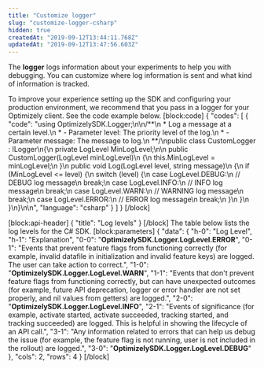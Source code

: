 ```yaml
---
title: "Customize logger"
slug: "customize-logger-csharp"
hidden: true
createdAt: "2019-09-12T13:44:11.768Z"
updatedAt: "2019-09-12T13:47:56.603Z"
---
```

The **logger** logs information about your experiments to help you with debugging. You can customize where log information is sent and what kind of information is tracked.

To improve your experience setting up the SDK and configuring your production environment, we recommend that you pass in a logger for your Optimizely client. See the code example below. 
[block:code]
{
  "codes": [
    {
      "code": "using OptimizelySDK.Logger;\n\n/**\n * Log a message at a certain level.\n * - Parameter level: The priority level of the log.\n * - Parameter message: The message to log.\n **/\npublic class CustomLogger : ILogger\n{\n    private LogLevel MinLogLevel;\n\n    public CustomLogger(LogLevel minLogLevel)\n    {\n        this.MinLogLevel = minLogLevel;\n    }\n    public void Log(LogLevel level, string message)\n    {\n        if (MinLogLevel <= level) {\n            switch (level) {\n                case LogLevel.DEBUG:\n                    // DEBUG log message\n                    break;\n                case LogLevel.INFO:\n                    // INFO log message\n                    break;\n                case LogLevel.WARN:\n                    // WARNING log message\n                    break;\n                case LogLevel.ERROR:\n                    // ERROR log message\n                    break;\n            }\n        }\n    }\n}\n\n",
      "language": "csharp"
    }
  ]
}
[/block]

[block:api-header]
{
  "title": "Log levels"
}
[/block]
The table below lists the log levels for the C# SDK.
[block:parameters]
{
  "data": {
    "h-0": "Log Level",
    "h-1": "Explanation",
    "0-0": "**OptimizelySDK.Logger.LogLevel.ERROR**",
    "0-1": "Events that prevent feature flags from functioning correctly (for example, invalid datafile in initialization and invalid feature keys) are logged. The user can take action to correct.",
    "1-0": "**OptimizelySDK.Logger.LogLevel.WARN**",
    "1-1": "Events that don't prevent feature flags from functioning correctly, but can have unexpected outcomes (for example, future API deprecation, logger or error handler are not set properly, and nil values from getters) are logged.",
    "2-0": "**OptimizelySDK.Logger.LogLevel.INFO**",
    "2-1": "Events of significance (for example, activate started, activate succeeded, tracking started, and tracking succeeded) are logged. This is helpful in showing the lifecycle of an API call.",
    "3-1": "Any information related to errors that can help us debug the issue (for example, the feature flag is not running, user is not included in the rollout) are logged.",
    "3-0": "**OptimizelySDK.Logger.LogLevel.DEBUG**"
  },
  "cols": 2,
  "rows": 4
}
[/block]